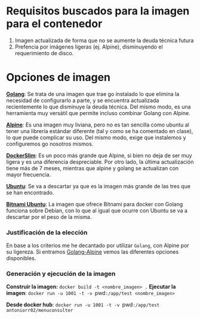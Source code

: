 # Requisitos buscados para la imagen para el contenedor
1. Imagen actualizada de forma que no se aumente la deuda técnica futura
2. Prefencia por imágenes ligeras (ej. Alpine), disminuyendo el requerimiento de disco.

# Opciones de imagen

**[Golang](https://hub.docker.com/_/golang)**: Se trata de una imagen que trae go instalado lo que elimina la necesidad de configurarlo a parte, y se encuentra actualizada recientemente lo que disminuye la deuda técnica. Del mismo modo, es una herramienta muy versátil que permite incluso combinar Golang con Alpine.

**[Alpine](https://hub.docker.com/_/alpine)**: Es una imagen muy liviana, pero no es tan sencilla como ubuntu al tener una librería estándar diferente (tal y como se ha comentado en clase), lo que puede complicar su uso. Del mismo modo, exige que instalemos y configuremos go nosotros mismos.

**[DockerSlim](https://github.com/kcq/docker-slim)**: Es un poco más grande que Alpine, si bien no deja de ser muy ligera y es una diferencia despreciable. Por otro lado, la última actualización tiene más de 7 meses, mientras que alpine y golang se actualizan con mayor frecuencia.

**[Ubuntu](https://hub.docker.com/_/ubuntu)**: Se va a descartar ya que es la imagen más grande de las tres que se han encontrado.

**[Bitnami Ubuntu](https://hub.docker.com/r/bitnami/ubuntu-base-buildpack)**: La imagen que ofrece Bitnami para docker con Golang funciona sobre Debian, con lo que al igual que ocurre con Ubuntu se va a descartar por el peso de la misma. 

### Justificación de la elección
En base a los criterios me he decantado por utilizar `Golang`, con Alpine por su ligereza. Si entramos [Golang-Alpine](https://hub.docker.com/_/golang/tags?page=1&name=alpine) vemos las diferentes opciones disponibles.

### Generación y ejecución de la imagen
**Construir la imagen:** `docker build -t <nombre_imagen> .`
**Ejecutar la imagen**: `docker run -u 1001 -t -v `pwd`:/app/test <nombre_imagen>`

**Desde docker hub**: `docker run -u 1001 -t -v `pwd`:/app/test antoniorr02/menuconsulter`